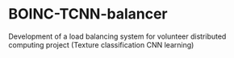 # BOINC-TCNN-balancer
Development of a load balancing system for volunteer distributed computing project (Texture classification CNN learning)

